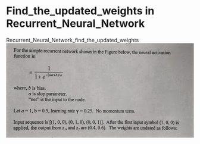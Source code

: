 # Find_the_updated_weights in Recurrent_Neural_Network
Recurrent_Neural_Network_find_the_updated_weights
![alt text](https://github.com/fmkazemi/Recurrent_Neural_Network_find_the_updated_weights/blob/master/problem1.jpg)
